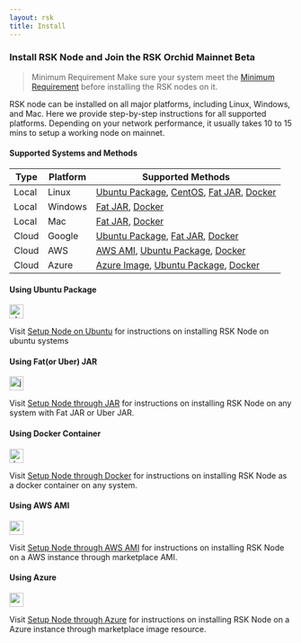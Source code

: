 ```yaml
---
layout: rsk
title: Install
---
```


<style>
  img.node-setup-img{
    height:25px;
  }
</style>
### Install RSK Node and Join the RSK Orchid Mainnet Beta

> Minimum Requirement
Make sure your system meet the [Minimum Requirement](https://github.com/rsksmart/rskj/wiki/Node-Minimum-Requirements) before installing the RSK nodes on it.  

RSK node can be installed on all major platforms, including Linux, Windows, and Mac. Here we provide step-by-step instructions for all supported platforms. Depending on your network performance, it usually takes 10 to 15 mins to setup a working node on mainnet.

#### Supported Systems and Methods

|  Type |  Platform | Supported Methods |
|---|---|---|
|  Local |  Linux |  [Ubuntu Package](), [CentOS](), [Fat JAR](), [Docker]() |
|  Local |  Windows | [Fat JAR](), [Docker]()   |
|  Local |  Mac |  [Fat JAR](), [Docker]()  |
|  Cloud |  Google |  [Ubuntu Package](), [Fat JAR](), [Docker]()  |
|  Cloud |  AWS |  [AWS AMI](), [Ubuntu Package](), [Docker]()  |
|  Cloud | Azure  |  [Azure Image](), [Ubuntu Package](), [Docker]()  |


#### Using Ubuntu Package
<img class="node-setup-img" src="https://assets.ubuntu.com/v1/29985a98-ubuntu-logo32.png" alt="ubuntu logo"/>

Visit [Setup Node on Ubuntu](./ubuntu) for instructions on installing RSK Node on ubuntu systems


#### Using Fat(or Uber) JAR
<img class="node-setup-img" src="https://www.pngkey.com/png/detail/264-2646582_logo-transparent-background-java.png" alt="java logo"/>

Visit [Setup Node through JAR](./java) for instructions on installing RSK Node on any system with Fat JAR or Uber JAR.


#### Using Docker Container
<img class="node-setup-img" height="25px" src="https://goto.docker.com/rs/929-FJL-178/images/Docker%20Horizontal%20Large.png" alt="docker logo"/>

Visit [Setup Node through Docker](./docker) for instructions on installing RSK Node as a docker container on any system.


#### Using AWS AMI
<img class="node-setup-img" height="25px" src="https://kopano.com/wp-content/uploads/2018/04/AWSCloud.png" alt="aws logo"/>

Visit [Setup Node through AWS AMI](./aws) for instructions on installing RSK Node on a AWS instance through marketplace AMI.


#### Using Azure
<img class="node-setup-img" height="25px" src="https://scaidata.com/assets/img/scaidata_business_intelligence_azure_marketplace_azure_cloud1.png.png" alt="azure logo"/>

Visit [Setup Node through Azure](./azure) for instructions on installing RSK Node on a Azure instance through marketplace image resource.